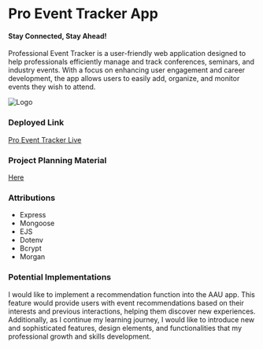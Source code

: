 # Pro Event Tracker App

#### Stay Connected, Stay Ahead!

Professional Event Tracker is a user-friendly web application designed to help professionals efficiently manage and track conferences, seminars, and industry events. With a focus on enhancing user engagement and career development, the app allows users to easily add, organize, and monitor events they wish to attend.

![Logo](https://github.com/user-attachments/assets/0fb55b5e-3dda-4e2a-858b-d1e2e30d7b65)

### Deployed Link
[Pro Event Tracker Live](https://proeventstracker-a17a25490641.herokuapp.com/)

### Project Planning Material
[Here](https://trello.com/b/FHg2rcD0/events-tracker)

### Attributions
- Express
- Mongoose
- EJS
- Dotenv
- Bcrypt
- Morgan

### Potential Implementations
I would like to implement a recommendation function into the AAU app. This feature would provide users with event recommendations based on their interests and previous interactions, helping them discover new experiences. <br>
Additionally, as I continue my learning journey, I would like to introduce new and sophisticated features, design elements, and functionalities that my professional growth and skills development.

